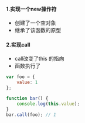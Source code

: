 #### 1.实现一个new操作符
- 创建了一个空对象
- 继承了该函数的原型




#### 2.实现call
- call改变了this 的指向
- 函数执行了

```javascript
var foo = {
    value: 1
};

function bar() {
    console.log(this.value);
}
bar.call(foo); // 1
```

